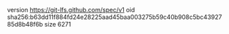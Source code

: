 version https://git-lfs.github.com/spec/v1
oid sha256:b63dd11f884fd24e28225aad45baa003275b59c40b908c5bc4392785d8b48f6b
size 6271
